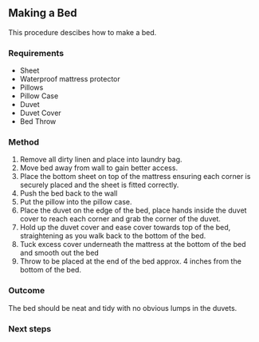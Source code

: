 ## Making a Bed

This procedure descibes how to make a bed.

### Requirements

- Sheet
- Waterproof mattress protector
- Pillows
- Pillow Case
- Duvet
- Duvet Cover
- Bed Throw

### Method

1. Remove all dirty linen and place into laundry bag.
2. Move bed away from wall to gain better access.
3. Place the bottom sheet on top of the mattress ensuring each corner is securely placed and the sheet is fitted correctly.
4. Push the bed back to the wall
5. Put the pillow into the pillow case.
6. Place the duvet on the edge of the bed, place hands inside the duvet cover to reach each corner and grab the corner of the duvet.
7. Hold up the duvet cover and ease cover towards top of the bed, straightening as you walk back to the bottom of the bed.
8. Tuck excess cover underneath the mattress at the bottom of the bed and smooth out the bed
9. Throw to be placed at the end of the bed approx. 4 inches from the bottom of the bed.

### Outcome

The bed should be neat and tidy with no obvious lumps in the duvets.

### Next steps
